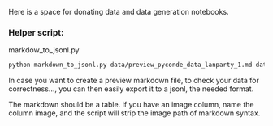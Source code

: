 Here is a space for donating data and data generation notebooks.

### Helper script: 

markdow_to_jsonl.py 

``` bash
python markdown_to_jsonl.py data/preview_pyconde_data_lanparty_1.md data/pyconde_data_lanparty_1.jsonl

```

In case you want to create a preview markdown file, to check your data for correctness..., you can then easily export it to a jsonl, the needed format.

The markdown should be a table. If you have an image column, name the column image, and the script will strip the image path of markdown syntax.


